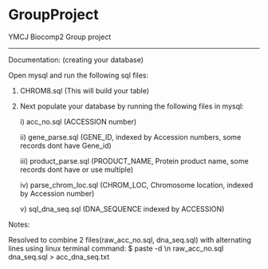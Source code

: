 # GroupProject
YMCJ Biocomp2 Group project

----------------------------------------------------------------------------

Documentation: (creating your database)

Open mysql and run the following sql files:

1. CHROM8.sql (This will build your table)

2. Next populate your database by running the following files in mysql:

    i) acc_no.sql (ACCESSION number)
    
    ii) gene_parse.sql (GENE_ID, indexed by Accession numbers, some records dont have Gene_id)
    
    iii) product_parse.sql (PRODUCT_NAME, Protein product name, some records dont have or use multiple)
    
    iv) parse_chrom_loc.sql (CHROM_LOC, Chromosome location, indexed by Accession number)
    
    v) sql_dna_seq.sql (DNA_SEQUENCE indexed by ACCESSION)
    


Notes:

Resolved to combine 2 files(raw_acc_no.sql, dna_seq.sql) with alternating lines using linux terminal command: $ paste -d \\n raw_acc_no.sql dna_seq.sql > acc_dna_seq.txt
